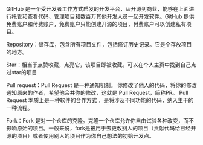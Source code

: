 GitHub 是一个受开发者工作方式启发的开发平台，从开源到商业，能够在上面进行托管和查看代码、管理项目和数百万其他开发人员一起开发软件。GitHub 提供免费账户和付费账户，免费账户只能创建开源的项目，付费账户可以创建私有项目。

Repository：储存库，包含所有项目文件，包括修订历史记录。它是个存放项目的地方。

Star：相当于点赞收藏，点亮它，该项目即被收藏。可以在个人主页中找到自己点过star的项目

Pull request：Pull Request 是一种通知机制。 你修改了他人的代码，将你的修改通知原来的作者，希望他合并你的修改，这就是 Pull Request，简称PR。 Pull Request 本质上是一种软件的合作方式 ，是将涉及不同功能的代码，纳入主干的一种流程。

Fork：Fork 是对一个仓库的克隆。克隆一个仓库允许你自由试验各种改变，而不影响原始的项目。一般来说，fork是被用于去更改别人的项目（贡献代码给已经开源的项目）或者使用别人的项目作为你自己想法的初始开发点。

